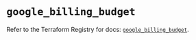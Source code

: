 # `google_billing_budget`

Refer to the Terraform Registry for docs: [`google_billing_budget`](https://registry.terraform.io/providers/hashicorp/google/5.28.0/docs/resources/billing_budget).

